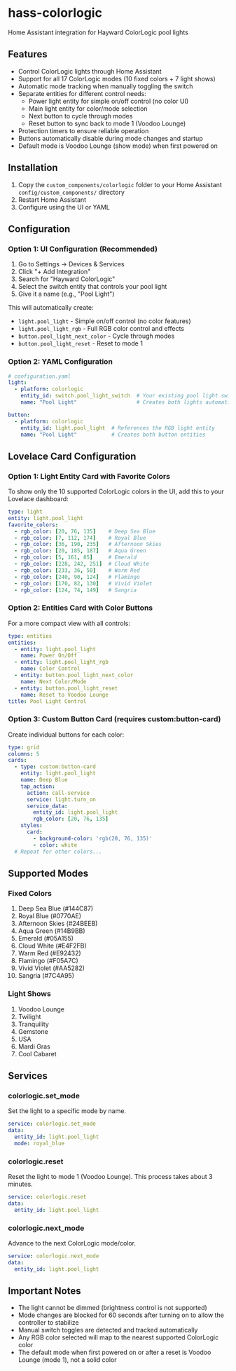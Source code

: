 # hass-colorlogic
Home Assistant integration for Hayward ColorLogic pool lights

## Features
- Control ColorLogic lights through Home Assistant
- Support for all 17 ColorLogic modes (10 fixed colors + 7 light shows)
- Automatic mode tracking when manually toggling the switch
- Separate entities for different control needs:
  - Power light entity for simple on/off control (no color UI)
  - Main light entity for color/mode selection
  - Next button to cycle through modes
  - Reset button to sync back to mode 1 (Voodoo Lounge)
- Protection timers to ensure reliable operation
- Buttons automatically disable during mode changes and startup
- Default mode is Voodoo Lounge (show mode) when first powered on

## Installation

1. Copy the `custom_components/colorlogic` folder to your Home Assistant `config/custom_components/` directory
2. Restart Home Assistant
3. Configure using the UI or YAML

## Configuration

### Option 1: UI Configuration (Recommended)

1. Go to Settings → Devices & Services
2. Click "+ Add Integration"
3. Search for "Hayward ColorLogic"
4. Select the switch entity that controls your pool light
5. Give it a name (e.g., "Pool Light")

This will automatically create:
- `light.pool_light` - Simple on/off control (no color features)
- `light.pool_light_rgb` - Full RGB color control and effects
- `button.pool_light_next_color` - Cycle through modes
- `button.pool_light_reset` - Reset to mode 1

### Option 2: YAML Configuration

```yaml
# configuration.yaml
light:
  - platform: colorlogic
    entity_id: switch.pool_light_switch  # Your existing pool light switch
    name: "Pool Light"                   # Creates both lights automatically

button:
  - platform: colorlogic
    entity_id: light.pool_light  # References the RGB light entity
    name: "Pool Light"           # Creates both button entities
```

## Lovelace Card Configuration

### Option 1: Light Entity Card with Favorite Colors

To show only the 10 supported ColorLogic colors in the UI, add this to your Lovelace dashboard:

```yaml
type: light
entity: light.pool_light
favorite_colors:
  - rgb_color: [20, 76, 135]    # Deep Sea Blue
  - rgb_color: [7, 112, 174]    # Royal Blue
  - rgb_color: [36, 190, 235]   # Afternoon Skies
  - rgb_color: [20, 185, 187]   # Aqua Green
  - rgb_color: [5, 161, 85]     # Emerald
  - rgb_color: [228, 242, 251]  # Cloud White
  - rgb_color: [233, 36, 50]    # Warm Red
  - rgb_color: [240, 90, 124]   # Flamingo
  - rgb_color: [170, 82, 130]   # Vivid Violet
  - rgb_color: [124, 74, 149]   # Sangria
```

### Option 2: Entities Card with Color Buttons

For a more compact view with all controls:

```yaml
type: entities
entities:
  - entity: light.pool_light
    name: Power On/Off
  - entity: light.pool_light_rgb
    name: Color Control
  - entity: button.pool_light_next_color
    name: Next Color/Mode
  - entity: button.pool_light_reset
    name: Reset to Voodoo Lounge
title: Pool Light Control
```

### Option 3: Custom Button Card (requires custom:button-card)

Create individual buttons for each color:

```yaml
type: grid
columns: 5
cards:
  - type: custom:button-card
    entity: light.pool_light
    name: Deep Blue
    tap_action:
      action: call-service
      service: light.turn_on
      service_data:
        entity_id: light.pool_light
        rgb_color: [20, 76, 135]
    styles:
      card:
        - background-color: 'rgb(20, 76, 135)'
        - color: white
  # Repeat for other colors...
```

## Supported Modes

### Fixed Colors
1. Deep Sea Blue (#144C87)
2. Royal Blue (#0770AE)
3. Afternoon Skies (#24BEEB)
4. Aqua Green (#14B9BB)
5. Emerald (#05A155)
6. Cloud White (#E4F2FB)
7. Warm Red (#E92432)
8. Flamingo (#F05A7C)
9. Vivid Violet (#AA5282)
10. Sangria (#7C4A95)

### Light Shows
1. Voodoo Lounge
2. Twilight
3. Tranquility
4. Gemstone
5. USA
6. Mardi Gras
7. Cool Cabaret

## Services

### colorlogic.set_mode
Set the light to a specific mode by name.

```yaml
service: colorlogic.set_mode
data:
  entity_id: light.pool_light
  mode: royal_blue
```

### colorlogic.reset
Reset the light to mode 1 (Voodoo Lounge). This process takes about 3 minutes.

```yaml
service: colorlogic.reset
data:
  entity_id: light.pool_light
```

### colorlogic.next_mode
Advance to the next ColorLogic mode/color.

```yaml
service: colorlogic.next_mode
data:
  entity_id: light.pool_light
```

## Important Notes

- The light cannot be dimmed (brightness control is not supported)
- Mode changes are blocked for 60 seconds after turning on to allow the controller to stabilize
- Manual switch toggles are detected and tracked automatically
- Any RGB color selected will map to the nearest supported ColorLogic color
- The default mode when first powered on or after a reset is Voodoo Lounge (mode 1), not a solid color